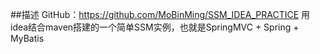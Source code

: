 ##描述
GitHub：https://github.com/MoBinMing/SSM_IDEA_PRACTICE
用idea结合maven搭建的一个简单SSM实例，也就是SpringMVC + Spring + MyBatis
